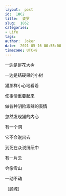 ```yaml
---
layout:  post
id:  1862
title:  婆罗
slug:  1862
categories: 
- Life
tags:  
author:  Joker
date:  2021-05-16 00:55:00
timezone: UTC+8
---
```




一边是鲜花大树

一边是结硬果的小树

猫那样小心地看着

使事情重要起来

做各种阴险毒辣的表情

忽然发现猫的内心

有一个洞

它不会说出去

到死在众说纷纭中

有一片云

会像雪山

一动不动

（顾城）
